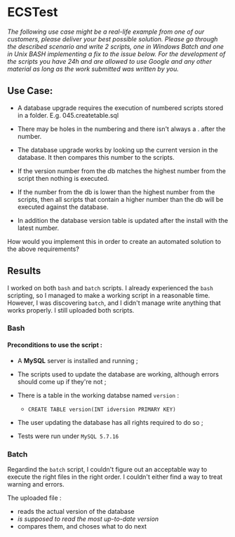 # ECSTest

_The following use case might be a real-life example from one of our customers, please deliver your best possible solution. Please go through the described scenario and write 2 scripts, one in Windows Batch and one in Unix BASH implementing a fix to the issue below. For the development of the scripts you have 24h and are allowed to use Google and any other material as long as the work submitted was written by you._

## Use Case: 

- A database upgrade requires the execution of numbered scripts stored in a folder. E.g. 045.createtable.sql 

- There may be holes in the numbering and there isn't always a . after the number. 

- The database upgrade works by looking up the current version in the database. It then compares this number to the scripts. 

- If the version number from the db matches the highest number from the script then nothing is executed. 

- If the number from the db is lower than the highest number from the scripts, then all scripts that contain a higher number than the db will be executed against the database. 

- In addition the database version table is updated after the install with the latest number. 

How would you implement this in order to create an automated solution to the above requirements?

## Results

I worked on both `bash` and `batch` scripts. I already experienced the `bash` scripting, so I managed to make a working script in a reasonable time. However, I was discovering `batch`, and I didn't manage write anything that works properly. I still uploaded both scripts.

### Bash

#### Preconditions to use the script :

- A **MySQL** server is installed and running ;
- The scripts used to update the database are working, although errors should come up if they're not ;
- There is a table in the working databse named `version` :
  - `CREATE TABLE version(INT idversion PRIMARY KEY)`
- The user updating the database has all rights required to do so ;

- Tests were run under `MySQL 5.7.16`

### Batch

Regardind the `batch` script, I couldn't figure out an acceptable way to execute the right files in the right order.
I couldn't either find a way to treat warning and errors.

The uploaded file :

- reads the actual version of the database
- *is supposed to read the most up-to-date version*
- compares them, and choses what to do next
